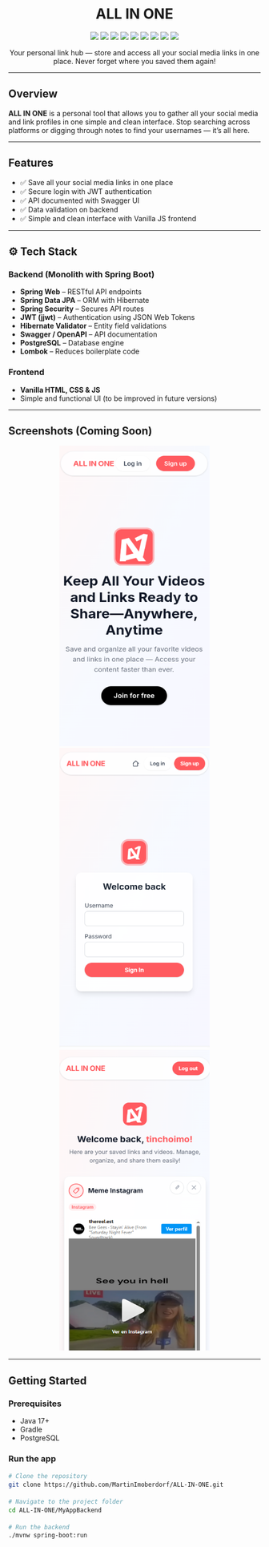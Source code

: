 <h1 align="center">ALL IN ONE</h1>
<p align="center"> <img src="https://img.shields.io/badge/Java-ED8B00?style=for-the-badge&logo=java&logoColor=white" /> <img src="https://img.shields.io/badge/Spring_Boot-6DB33F?style=for-the-badge&logo=spring-boot&logoColor=white" /> <img src="https://img.shields.io/badge/PostgreSQL-4169E1?style=for-the-badge&logo=postgresql&logoColor=white" /> <img src="https://img.shields.io/badge/JWT-black?style=for-the-badge&logo=JSON%20web%20tokens&logoColor=white" /> <img src="https://img.shields.io/badge/Swagger-85EA2D?style=for-the-badge&logo=swagger&logoColor=black" /> <img src="https://img.shields.io/badge/Lombok-FFA500?style=for-the-badge&logo=java&logoColor=white" /> <img src="https://img.shields.io/badge/HTML5-E34F26?style=for-the-badge&logo=html5&logoColor=white" /> <img src="https://img.shields.io/badge/CSS3-1572B6?style=for-the-badge&logo=css3&logoColor=white" /> <img src="https://img.shields.io/badge/JavaScript-F7DF1E?style=for-the-badge&logo=javascript&logoColor=black" /> </p>

<p align="center">
  Your personal link hub — store and access all your social media links in one place. Never forget where you saved them again!
</p>

---

## Overview

**ALL IN ONE** is a personal tool that allows you to gather all your social media and link profiles in one simple and clean interface. Stop searching across platforms or digging through notes to find your usernames — it’s all here.

---

## Features

- ✅ Save all your social media links in one place
- ✅ Secure login with JWT authentication
- ✅ API documented with Swagger UI
- ✅ Data validation on backend
- ✅ Simple and clean interface with Vanilla JS frontend

---

## ⚙️ Tech Stack

### Backend (Monolith with Spring Boot)

- **Spring Web** – RESTful API endpoints
- **Spring Data JPA** – ORM with Hibernate
- **Spring Security** – Secures API routes
- **JWT (jjwt)** – Authentication using JSON Web Tokens
- **Hibernate Validator** – Entity field validations
- **Swagger / OpenAPI** – API documentation
- **PostgreSQL** – Database engine
- **Lombok** – Reduces boilerplate code

### Frontend

- **Vanilla HTML, CSS & JS**
- Simple and functional UI (to be improved in future versions)

---

## Screenshots (Coming Soon)
<p align="center">
    <img src="https://github.com/MartinImoberdorf/ALL-IN-ONE/blob/main/Imgs/home.png" alt="Home Screenshot" width="300" height="600"/>
    <img src="https://github.com/MartinImoberdorf/ALL-IN-ONE/blob/main/Imgs/login.PNG" alt="Home Screenshot" width="300" height="600"/>
    <img src="https://github.com/MartinImoberdorf/ALL-IN-ONE/blob/main/Imgs/UserHome.PNG" alt="Home Screenshot" width="300" height="600"/>
</p>

---

## Getting Started

### Prerequisites

- Java 17+
- Gradle
- PostgreSQL

### Run the app

```bash
# Clone the repository
git clone https://github.com/MartinImoberdorf/ALL-IN-ONE.git

# Navigate to the project folder
cd ALL-IN-ONE/MyAppBackend

# Run the backend
./mvnw spring-boot:run

